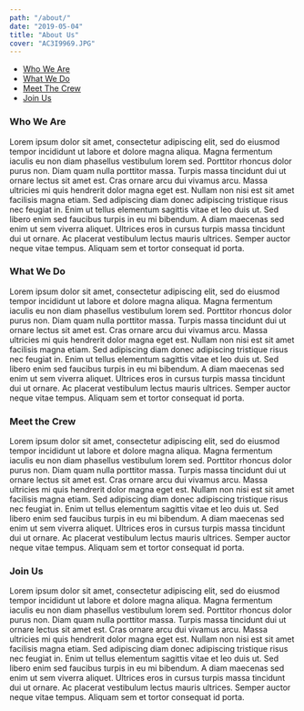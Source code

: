 ```yaml
---
path: "/about/"
date: "2019-05-04"
title: "About Us"
cover: "AC3I9969.JPG"
---
```


- [Who We Are](#Who-We-Are)
- [What We Do](#What-We-Do)
- [Meet The Crew](#Meet-the-Crew)
- [Join Us](#Join-Us)

### Who We Are
Lorem ipsum dolor sit amet, consectetur adipiscing elit, sed do eiusmod tempor incididunt ut labore et dolore magna aliqua. Magna fermentum iaculis eu non diam phasellus vestibulum lorem sed. Porttitor rhoncus dolor purus non. Diam quam nulla porttitor massa. Turpis massa tincidunt dui ut ornare lectus sit amet est. Cras ornare arcu dui vivamus arcu. Massa ultricies mi quis hendrerit dolor magna eget est. Nullam non nisi est sit amet facilisis magna etiam. Sed adipiscing diam donec adipiscing tristique risus nec feugiat in. Enim ut tellus elementum sagittis vitae et leo duis ut. Sed libero enim sed faucibus turpis in eu mi bibendum. A diam maecenas sed enim ut sem viverra aliquet. Ultrices eros in cursus turpis massa tincidunt dui ut ornare. Ac placerat vestibulum lectus mauris ultrices. Semper auctor neque vitae tempus. Aliquam sem et tortor consequat id porta.

### What We Do
Lorem ipsum dolor sit amet, consectetur adipiscing elit, sed do eiusmod tempor incididunt ut labore et dolore magna aliqua. Magna fermentum iaculis eu non diam phasellus vestibulum lorem sed. Porttitor rhoncus dolor purus non. Diam quam nulla porttitor massa. Turpis massa tincidunt dui ut ornare lectus sit amet est. Cras ornare arcu dui vivamus arcu. Massa ultricies mi quis hendrerit dolor magna eget est. Nullam non nisi est sit amet facilisis magna etiam. Sed adipiscing diam donec adipiscing tristique risus nec feugiat in. Enim ut tellus elementum sagittis vitae et leo duis ut. Sed libero enim sed faucibus turpis in eu mi bibendum. A diam maecenas sed enim ut sem viverra aliquet. Ultrices eros in cursus turpis massa tincidunt dui ut ornare. Ac placerat vestibulum lectus mauris ultrices. Semper auctor neque vitae tempus. Aliquam sem et tortor consequat id porta.


### Meet the Crew
Lorem ipsum dolor sit amet, consectetur adipiscing elit, sed do eiusmod tempor incididunt ut labore et dolore magna aliqua. Magna fermentum iaculis eu non diam phasellus vestibulum lorem sed. Porttitor rhoncus dolor purus non. Diam quam nulla porttitor massa. Turpis massa tincidunt dui ut ornare lectus sit amet est. Cras ornare arcu dui vivamus arcu. Massa ultricies mi quis hendrerit dolor magna eget est. Nullam non nisi est sit amet facilisis magna etiam. Sed adipiscing diam donec adipiscing tristique risus nec feugiat in. Enim ut tellus elementum sagittis vitae et leo duis ut. Sed libero enim sed faucibus turpis in eu mi bibendum. A diam maecenas sed enim ut sem viverra aliquet. Ultrices eros in cursus turpis massa tincidunt dui ut ornare. Ac placerat vestibulum lectus mauris ultrices. Semper auctor neque vitae tempus. Aliquam sem et tortor consequat id porta.


### Join Us
Lorem ipsum dolor sit amet, consectetur adipiscing elit, sed do eiusmod tempor incididunt ut labore et dolore magna aliqua. Magna fermentum iaculis eu non diam phasellus vestibulum lorem sed. Porttitor rhoncus dolor purus non. Diam quam nulla porttitor massa. Turpis massa tincidunt dui ut ornare lectus sit amet est. Cras ornare arcu dui vivamus arcu. Massa ultricies mi quis hendrerit dolor magna eget est. Nullam non nisi est sit amet facilisis magna etiam. Sed adipiscing diam donec adipiscing tristique risus nec feugiat in. Enim ut tellus elementum sagittis vitae et leo duis ut. Sed libero enim sed faucibus turpis in eu mi bibendum. A diam maecenas sed enim ut sem viverra aliquet. Ultrices eros in cursus turpis massa tincidunt dui ut ornare. Ac placerat vestibulum lectus mauris ultrices. Semper auctor neque vitae tempus. Aliquam sem et tortor consequat id porta.